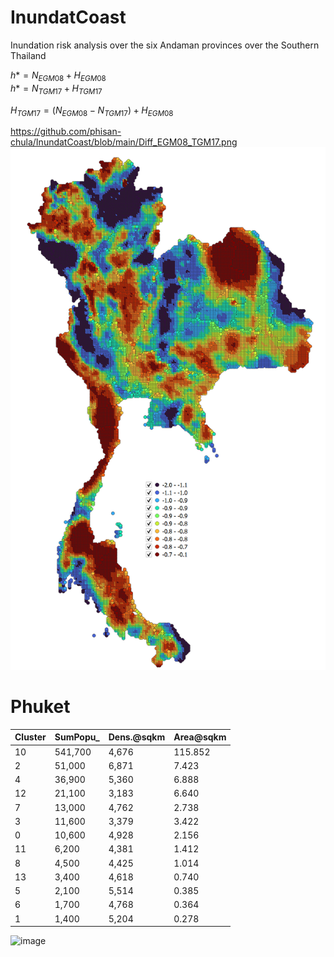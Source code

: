 # InundatCoast
Inundation risk analysis over the six Andaman provinces over the Southern Thailand

$h* = N_{EGM08} + H_{EGM08}$  
$h* = N_{TGM17} + H_{TGM17}$  

$H_{TGM17} = ( N_{EGM08} - N_{TGM17} ) + H_{EGM08}$
  
https://github.com/phisan-chula/InundatCoast/blob/main/Diff_EGM08_TGM17.png
![alt text](https://github.com/phisan-chula/InundatCoast/blob/main/Diff_EGM08_TGM17.png)

  
# Phuket

|   Cluster | SumPopu_   |   Dens.@sqkm |   Area@sqkm |
|-----------|------------|--------------|-------------|
|        10 | 541,700    |        4,676 |     115.852 |
|         2 | 51,000     |        6,871 |       7.423 |
|         4 | 36,900     |        5,360 |       6.888 |
|        12 | 21,100     |        3,183 |       6.640 |
|         7 | 13,000     |        4,762 |       2.738 |
|         3 | 11,600     |        3,379 |       3.422 |
|         0 | 10,600     |        4,928 |       2.156 |
|        11 | 6,200      |        4,381 |       1.412 |
|         8 | 4,500      |        4,425 |       1.014 |
|        13 | 3,400      |        4,618 |       0.740 |
|         5 | 2,100      |        5,514 |       0.385 |
|         6 | 1,700      |        4,768 |       0.364 |
|         1 | 1,400      |        5,204 |       0.278 |

![image](https://github.com/phisan-chula/InundatCoast/assets/1092000/476380b4-0840-4bf0-96dd-564b306464cf)
